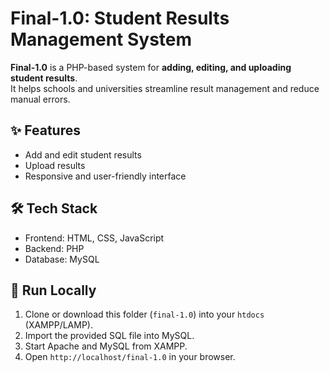 # Final-1.0: Student Results Management System

**Final-1.0** is a PHP-based system for **adding, editing, and uploading student results**.  
It helps schools and universities streamline result management and reduce manual errors.  

## ✨ Features
- Add and edit student results  
- Upload results  
- Responsive and user-friendly interface  

## 🛠️ Tech Stack
- Frontend: HTML, CSS, JavaScript  
- Backend: PHP  
- Database: MySQL  

## 🚀 Run Locally
1. Clone or download this folder (`final-1.0`) into your `htdocs` (XAMPP/LAMP).  
2. Import the provided SQL file into MySQL.  
3. Start Apache and MySQL from XAMPP.  
4. Open `http://localhost/final-1.0` in your browser.  
